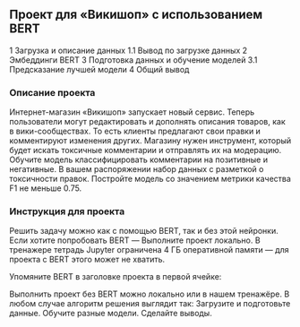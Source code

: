 ## Проект для «Викишоп» с использованием BERT

1  Загрузка и описание данных
1.1  Вывод по загрузке данных
2  Эмбеддинги BERT
3  Подготовка данных и обучение моделей
3.1  Предсказание лучшей модели
4  Общий вывод

### Описание проекта

Интернет-магазин «Викишоп» запускает новый сервис. Теперь пользователи могут редактировать и дополнять описания товаров, как в вики-сообществах. То есть клиенты предлагают свои правки и комментируют изменения других. Магазину нужен инструмент, который будет искать токсичные комментарии и отправлять их на модерацию. Обучите модель классифицировать комментарии на позитивные и негативные. В вашем распоряжении набор данных с разметкой о токсичности правок. Постройте модель со значением метрики качества F1 не меньше 0.75.

### Инструкция для проекта

Решить задачу можно как с помощью BERT, так и без этой нейронки. Если хотите попробовать BERT — Выполните проект локально. В тренажере тетрадь Jupyter ограничена 4 ГБ оперативной памяти — для проекта с BERT этого может не хватить.

Упомяните BERT в заголовке проекта в первой ячейке:

Выполнить проект без BERT можно локально или в нашем тренажёре. В любом случае алгоритм решения выглядит так: Загрузите и подготовьте данные. Обучите разные модели. Сделайте выводы.
